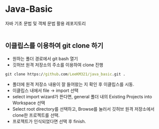 # Java-Basic

자바 기초 문법 및 객체 문법 활용 레포지토리
<br>
<br>

## 이클립스를 이용하여 git clone 하기

- 원하는 폴더 경로에서 git bash 열기
- 깃허브 원격 저장소의 주소를 이용하여 clone 진행

```cmd
git clone https://github.com/LeeKM321/java_basic.git .
```

- 폴더에 원격 저장소 내용이 잘 들어왔는 지 확인 후
  이클립스를 시동.
- 이클립스 내에서 file -> import 선택
- select import wizard가 뜬다면, general 폴더 내의 Existing Projects into Workspace 선택
- Select root directory를 선택하고, Browse를 눌러서
  깃허브 원격 저장소에서 clone한 프로젝트를 선택.
- 프로젝트가 인식되었다면 선택 후 finish.
